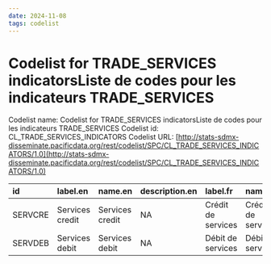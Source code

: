 ```yaml
---
date: 2024-11-08
tags: codelist
---
```


# Codelist for TRADE_SERVICES indicatorsListe de codes pour les indicateurs TRADE_SERVICES

Codelist name: Codelist for TRADE_SERVICES indicatorsListe de codes pour les indicateurs TRADE_SERVICES
Codelist id: CL_TRADE_SERVICES_INDICATORS
Codelist URL: [http://stats-sdmx-disseminate.pacificdata.org/rest/codelist/SPC/CL_TRADE_SERVICES_INDICATORS/1.0](http://stats-sdmx-disseminate.pacificdata.org/rest/codelist/SPC/CL_TRADE_SERVICES_INDICATORS/1.0)

|id      |label.en        |name.en         |description.en |label.fr           |name.fr            |description.fr |
|:-------|:---------------|:---------------|:--------------|:------------------|:------------------|:--------------|
|SERVCRE |Services credit |Services credit |NA             |Crédit de services |Crédit de services |NA             |
|SERVDEB |Services debit  |Services debit  |NA             |Débit de services  |Débit de services  |NA             |
